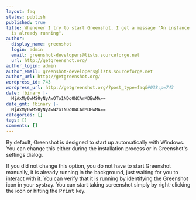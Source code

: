 ```yaml
---
layout: faq
status: publish
published: true
title: Whenever I try to start Greenshot, I get a message "An instance of Greenshot
  is already running".
author:
  display_name: greenshot
  login: admin
  email: greenshot-developers@lists.sourceforge.net
  url: http://getgreenshot.org/
author_login: admin
author_email: greenshot-developers@lists.sourceforge.net
author_url: http://getgreenshot.org/
wordpress_id: 743
wordpress_url: http://getgreenshot.org/?post_type=faq&#038;p=743
date: !binary |-
  MjAxMy0wMS0yNyAwOTo1NDo0NCArMDEwMA==
date_gmt: !binary |-
  MjAxMy0wMS0yNyAwNzo1NDo0NCArMDEwMA==
categories: []
tags: []
comments: []
---
```

<p>By default, Greenshot is designed to start up automatically with Windows. You can change this either during the installation process or in Greenshot's settings dialog.</p>
<p>If you did not change this option, you do not have to start Greenshot manually, it is already running in the background, just waiting for you to interact with it. You can verify that it is running by identifying the Greenshot icon in your systray. You can start taking screenshot simply by right-clicking the icon or hitting the <kbd>Print</kbd> key.</p>

